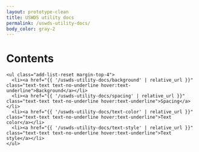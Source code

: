 ```yaml
---
layout: prototype-clean
title: USWDS utility docs
permalink: /uswds-utility-docs/
body_color: gray-2
---
```



<div class="size-sans-8 text-300 padding-top-2 padding-bottom-4 tablet:padding-top-4 tablet:padding-bottom-9">
  <div class="grid-container-tablet-lg padding-x-2 margin-top-105">
    <h1 class="size-sans-8 text-bold margin-y-0 line-height-sans-2">Contents</h1>

    <ul class="add-list-reset margin-top-4">
      <li><a href="{{ '/uswds-utility-docs/background' | relative_url }}" class="text-text text-no-underline hover:text-underline">Background</a></li>
      <li><a href="{{ '/uswds-utility-docs/spacing' | relative_url }}" class="text-text text-no-underline hover:text-underline">Spacing</a></li>
      <li><a href="{{ '/uswds-utility-docs/text-color' | relative_url }}" class="text-text text-no-underline hover:text-underline">Text color</a></li>
      <li><a href="{{ '/uswds-utility-docs/text-style' | relative_url }}" class="text-text text-no-underline hover:text-underline">Text style</a></li>
    </ul>
  </div>
</div>

